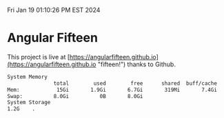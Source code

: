 Fri Jan 19 01:10:26 PM EST 2024

# Angular Fifteen


This project is live at [https://angularfifteen.github.io](https://angularfifteen.github.io "fifteen!") thanks to Github.

```bash
System Memory
               total        used        free      shared  buff/cache   available
Mem:            15Gi       1.9Gi       6.7Gi       319Mi       7.4Gi        13Gi
Swap:          8.0Gi          0B       8.0Gi
System Storage
1.2G	.
```
```bash
